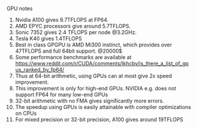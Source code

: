 GPU notes

1. Nvidia A100 gives 9.7TFLOPS at FP64. 
2. AMD EPYC processors give around 5.7TFLOPS.
3. Sonic 7352 gives 2.4 TFLOPS per node @3.2GHz.
4. Tesla K40 gives 1.4TFLOPS
5. Best in class GPGPU is AMD Mi300 instinct, which provides over 47TFLOPS and full 64bit support. @20000$
6. Some performance benchmarks are available at https://www.reddit.com/r/CUDA/comments/lkhcbv/is_there_a_list_of_gpus_ranked_by_fp64/
7. Thus at 64-bit arithmetic, using GPUs can at most give 2x speed improvement.
8. This improvement is only for high-end GPUs. NVIDIA e.g. does not support FP64 for many low-end GPUs
9. 32-bit arithmetic with no FMA gives significantly more errors.
10. The speedup using GPUs is easily attainable with compiler optimizations on CPUs 
11. For mixed precision or 32-bit precision, A100 gives around 19TFLOPS
